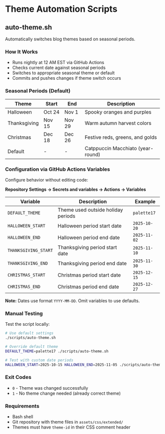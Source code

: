 # Theme Automation Scripts

## auto-theme.sh

Automatically switches blog themes based on seasonal periods.

### How It Works

- Runs nightly at 12 AM EST via GitHub Actions
- Checks current date against seasonal periods
- Switches to appropriate seasonal theme or default
- Commits and pushes changes if theme switch occurs

### Seasonal Periods (Default)

| Theme | Start | End | Description |
|-------|-------|-----|-------------|
| Halloween | Oct 24 | Nov 1 | Spooky oranges and purples |
| Thanksgiving | Nov 15 | Nov 29 | Warm autumn harvest colors |
| Christmas | Dec 18 | Dec 26 | Festive reds, greens, and golds |
| Default | - | - | Catppuccin Macchiato (year-round) |

### Configuration via GitHub Actions Variables

Configure behavior without editing code:

**Repository Settings → Secrets and variables → Actions → Variables**

| Variable | Description | Example |
|----------|-------------|---------|
| `DEFAULT_THEME` | Theme used outside holiday periods | `palette17` |
| `HALLOWEEN_START` | Halloween period start date | `2025-10-20` |
| `HALLOWEEN_END` | Halloween period end date | `2025-11-02` |
| `THANKSGIVING_START` | Thanksgiving period start date | `2025-11-10` |
| `THANKSGIVING_END` | Thanksgiving period end date | `2025-11-30` |
| `CHRISTMAS_START` | Christmas period start date | `2025-12-15` |
| `CHRISTMAS_END` | Christmas period end date | `2025-12-27` |

**Note:** Dates use format `YYYY-MM-DD`. Omit variables to use defaults.

### Manual Testing

Test the script locally:

```bash
# Use default settings
./scripts/auto-theme.sh

# Override default theme
DEFAULT_THEME=palette17 ./scripts/auto-theme.sh

# Test with custom date periods
HALLOWEEN_START=2025-10-15 HALLOWEEN_END=2025-11-05 ./scripts/auto-theme.sh
```

### Exit Codes

- `0` - Theme was changed successfully
- `1` - No theme change needed (already correct theme)

### Requirements

- Bash shell
- Git repository with theme files in `assets/css/extended/`
- Themes must have `theme-id` in their CSS comment header
